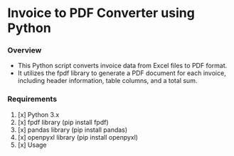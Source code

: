 # Invoice to PDF Converter using Python
### Overview
- This Python script converts invoice data from Excel files to PDF format. 
- It utilizes the fpdf library to generate a PDF document for each invoice, including header information, table columns, and a total sum.

### Requirements
1. [x] Python 3.x
2. [x] fpdf library (pip install fpdf)
3. [x] pandas library (pip install pandas)
4. [x] openpyxl library (pip install openpyxl)
5. [x] Usage